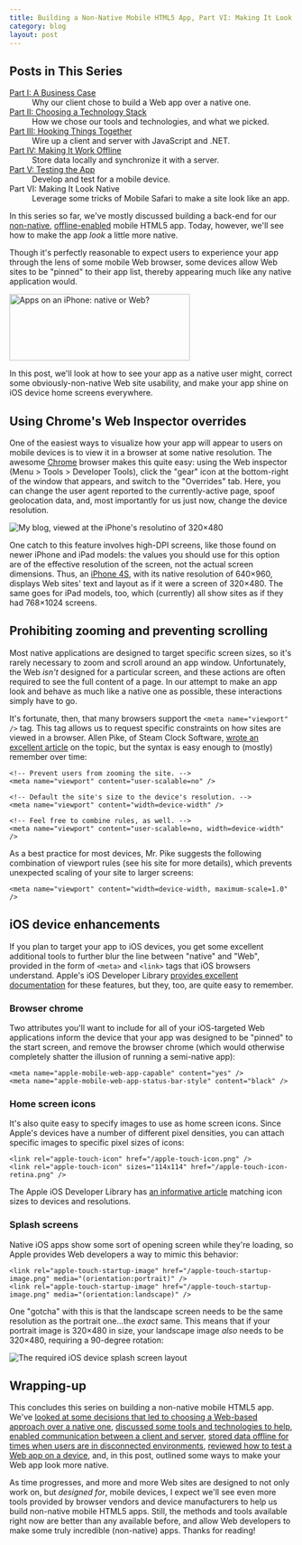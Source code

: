 ```yaml
---
title: Building a Non-Native Mobile HTML5 App, Part VI: Making It Look Native
category: blog
layout: post
---
```


## Posts in This Series

<dl>

   <dt><a href="/2012/09/building-a-mobile-html5-app-going-non-native/">Part I: A Business Case</a></dt>
   <dd>Why our client chose to build a Web app over a native one.</dd>

   <dt><a href="/2012/10/building-a-mobile-html5-app-choosing-a-technology-stack/">Part II: Choosing a Technology Stack</a></dt>
   <dd>How we chose our tools and technologies, and what we picked.</dd>

   <dt><a href="/2012/10/building-a-mobile-html5-app-hooking-things-together/">Part III: Hooking Things Together</a></dt>
   <dd>Wire up a client and server with JavaScript and .NET.</dd>

   <dt><a href="/2012/10/building-a-mobile-html5-app-making-it-work-offline/">Part IV: Making It Work Offline</a></dt>
   <dd>Store data locally and synchronize it with a server.</dd>

   <dt><a href="/2012/10/building-a-mobile-html5-app-testing-the-app/">Part V: Testing the App</a></dt>
   <dd>Develop and test for a mobile device.</dd>

   <dt>Part VI: Making It Look Native</dt>
   <dd>Leverage some tricks of Mobile Safari to make a site look like an app.</dd>

</dl>

In this series so far, we've mostly discussed building a back-end for our [non-native][0], [offline-enabled][1] mobile HTML5 app. Today, however, we'll see how to make the app *look* a little more native.

Though it's perfectly reasonable to expect users to experience your app through the lens of some mobile Web browser, some devices allow Web sites to be "pinned" to their app list, thereby appearing much like any native application would.

<p><img alt="Apps on an iPhone: native or Web?" src="/public/images/blog/2012-11-01-01.png" style="height:118px;width:320px"></p>

In this post, we'll look at how to see your app as a native user might, correct some obviously-non-native Web site usability, and make your app shine on iOS device home screens everywhere.

## Using Chrome's Web Inspector overrides

One of the easiest ways to visualize how your app will appear to users on mobile devices is to view it in a browser at some native resolution. The awesome [Chrome][2] browser makes this quite easy: using the Web inspector (Menu > Tools > Developer Tools), click the "gear" icon at the bottom-right of the window that appears, and switch to the "Overrides" tab. Here, you can change the user agent reported to the currently-active page, spoof geolocation data, and, most importantly for us just now, change the device resolution.

![My blog, viewed at the iPhone's resolutino of 320×480][b]

One catch to this feature involves high-DPI screens, like those found on newer iPhone and iPad models: the values you should use for this option are of the effective resolution of the screen, not the actual screen dimensions. Thus, an [iPhone 4S][3], with its native resolution of 640×960, displays Web sites' text and layout as if it were a screen of 320×480. The same goes for iPad models, too, which (currently) all show sites as if they had 768×1024 screens.

## Prohibiting zooming and preventing scrolling

Most native applications are designed to target specific screen sizes, so it's rarely necessary to zoom and scroll around an app window. Unfortunately, the Web *isn't* designed for a particular screen, and these actions are often required to see the full content of a page. In our attempt to make an app look and behave as much like a native one as possible, these interactions simply have to go.

It's fortunate, then, that many browsers support the `<meta name="viewport" />` tag. This tag allows us to request specific constraints on how sites are viewed in a browser. Allen Pike, of Steam Clock Software, [wrote an excellent article][4] on the topic, but the syntax is easy enough to (mostly) remember over time:

    <!-- Prevent users from zooming the site. -->
    <meta name="viewport" content="user-scalable=no" />

    <!-- Default the site's size to the device's resolution. -->
    <meta name="viewport" content="width=device-width" />

    <!-- Feel free to combine rules, as well. -->
    <meta name="viewport" content="user-scalable=no, width=device-width" />

As a best practice for most devices, Mr. Pike suggests the following combination of viewport rules (see his site for more details), which prevents unexpected scaling of your site to larger screens:

    <meta name="viewport" content="width=device-width, maximum-scale=1.0" />

## iOS device enhancements

If you plan to target your app to iOS devices, you get some excellent additional tools to further blur the line between "native" and "Web", provided in the form of `<meta>` and `<link>` tags that iOS browsers understand. Apple's iOS Developer Library [provides excellent documentation][5] for these features, but they, too, are quite easy to remember.

### Browser chrome

Two attributes you'll want to include for all of your iOS-targeted Web applications inform the device that your app was designed to be "pinned" to the start screen, and remove the browser chrome (which would otherwise completely shatter the illusion of running a semi-native app):

    <meta name="apple-mobile-web-app-capable" content="yes" />
    <meta name="apple-mobile-web-app-status-bar-style" content="black" />

### Home screen icons

It's also quite easy to specify images to use as home screen icons. Since Apple's devices have a number of different pixel densities, you can attach specific images to specific pixel sizes of icons:

    <link rel="apple-touch-icon" href="/apple-touch-icon.png" />
    <link rel="apple-touch-icon" sizes="114x114" href="/apple-touch-icon-retina.png" />

The Apple iOS Developer Library has [an informative article][6] matching icon sizes to devices and resolutions.

### Splash screens

Native iOS apps show some sort of opening screen while they're loading, so Apple provides Web developers a way to mimic this behavior:

    <link rel="apple-touch-startup-image" href="/apple-touch-startup-image.png" media="(orientation:portrait)" />
    <link rel="apple-touch-startup-image" href="/apple-touch-startup-image.png" media="(orientation:landscape)" />

One "gotcha" with this is that the landscape screen needs to be the same resolution as the portrait one...the *exact* same. This means that if your portrait image is 320×480 in size, your landscape image *also* needs to be 320×480, requiring a 90-degree rotation:

![The required iOS device splash screen layout][c]

## Wrapping-up

This concludes this series on building a non-native mobile HTML5 app. We've [looked at some decisions that led to choosing a Web-based approach over a native one][7], [discussed some tools and technologies to help][0], [enabled communication between a client and server][8], [stored data offline for times when users are in disconnected environments][1], [reviewed how to test a Web app on a device][9], and, in this post, outlined some ways to make your Web app look more native.

As time progresses, and more and more Web sites are designed to not only work on, but *designed for*, mobile devices, I expect we'll see even more tools provided by browser vendors and device manufacturers to help us build non-native mobile HTML5 apps. Still, the methods and tools available right now are better than any available before, and allow Web developers to make some truly incredible (non-native) apps. Thanks for reading!

[0]: /2012/10/building-a-mobile-html5-app-choosing-a-technology-stack/
[1]: /2012/10/building-a-mobile-html5-app-making-it-work-offline/
[2]: https://www.google.com/intl/en/chrome/browser/
[3]: http://www.apple.com/iphone/iphone-4s/specs.html
[4]: http://www.allenpike.com/2010/choosing-a-viewport-for-ipad-sites/
[5]: http://developer.apple.com/library/ios/#DOCUMENTATION/AppleApplications/Reference/SafariWebContent/ConfiguringWebApplications/ConfiguringWebApplications.html
[6]: http://developer.apple.com/library/ios/#DOCUMENTATION/UserExperience/Conceptual/MobileHIG/IconsImages/IconsImages.html#//apple_ref/doc/uid/TP40006556-CH14
[7]: /2012/09/building-a-mobile-html5-app-going-non-native/
[8]: /2012/10/building-a-mobile-html5-app-hooking-things-together/
[9]: /2012/10/building-a-mobile-html5-app-testing-the-app/

[a]: /public/images/blog/2012-11-01-01.png
[b]: /public/images/blog/2012-11-01-02.png
[c]: /public/images/blog/2012-11-01-03.png

